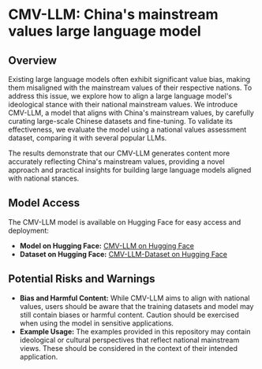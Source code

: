 # CMV-LLM: China's mainstream values large language model

## Overview

Existing large language models often exhibit significant value bias, making them misaligned with the mainstream values of their respective nations. To address this issue, we explore how to align a large language model's ideological stance with their national mainstream values. We introduce CMV-LLM, a model that aligns with China's mainstream values, by carefully curating large-scale Chinese datasets and fine-tuning. To validate its effectiveness, we evaluate the model using a national values assessment dataset, comparing it with several popular LLMs. 

The results demonstrate that our CMV-LLM generates content more accurately reflecting China's mainstream values, providing a novel approach and practical insights for building large language models aligned with national stances. 


## Model Access

The CMV-LLM model is available on Hugging Face for easy access and deployment:

- **Model on Hugging Face:** [CMV-LLM on Hugging Face](https://huggingface.co/gotime/CMV-LLM)
- **Dataset on Hugging Face:** [CMV-LLM-Dataset on Hugging Face](https://huggingface.co/datasets/gotime/CMV-LLM-Dataset)

## Potential Risks and Warnings

- **Bias and Harmful Content:** While CMV-LLM aims to align with national values, users should be aware that the training datasets and model may still contain biases or harmful content. Caution should be exercised when using the model in sensitive applications.
- **Example Usage:** The examples provided in this repository may contain ideological or cultural perspectives that reflect national mainstream views. These should be considered in the context of their intended application.
